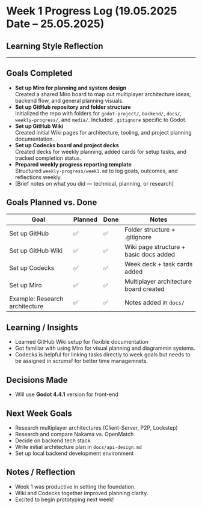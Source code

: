 # Week 1 Progress Log (19.05.2025 Date – 25.05.2025)

## Learning Style Reflection

---

## Goals Completed
- **Set up Miro for planning and system design**  
  Created a shared Miro board to map out multiplayer architecture ideas, backend flow, and general planning visuals.
- **Set up GitHub repository and folder structure**  
  Initialized the repo with folders for `godot-project/`, `backend/`, `docs/`, `weekly-progress/`, and `media/`. Included `.gitignore` specific to Godot.
- **Set up GitHub Wiki**  
  Created initial Wiki pages for architecture, tooling, and project planning documentation.
- **Set up Codecks board and project decks**  
  Created decks for weekly planning, added cards for setup tasks, and tracked completion status.
- **Prepared weekly progress reporting template**  
  Structured `weekly-progress/week1.md` to log goals, outcomes, and reflections weekly.
- [Brief notes on what you did — technical, planning, or research]

## Goals Planned vs. Done
| Goal                           | Planned | Done | Notes                            |
|--------------------------------|---------|------|----------------------------------|
| Set up GitHub         | ✅      | ✅   | Folder structure + .gitignore   |
| Set up GitHub Wiki         | ✅      | ✅   | Wiki page structure + basic docs added  |
| Set up Codecks         | ✅      | ✅   | Week deck + task cards added   |
| Set up Miro         | ✅      | ✅   | Multiplayer architecture board created |
| Example: Research architecture | ✅      | ✅   | Notes added in `docs/`          |

## Learning / Insights
- Learned GitHub Wiki setup for flexible documentation
- Got familiar with using Miro for visual planning and diagrammin systems.
- Codecks is helpful for linking tasks directly to week goals but needs to be assigned in scrumsf for better time managemnets.

## Decisions Made
- Will use **Godot 4.4.1** version for front-end

## Next Week Goals
- Research multiplayer architectures (Client-Server, P2P, Lockstep)
- Research and compare Nakama vs. OpenMatch
- Decide on backend tech stack
- Write initial architecture plan in `docs/api-design.md`
- Set up local backend development environment

## Notes / Reflection
- Week 1 was productive in setting the foundation.
- Wiki and Codecks together improved planning clarity.
- Excited to begin prototyping next week!

